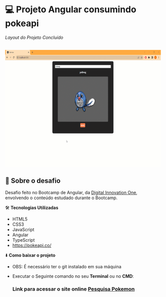 

 # :computer:  Projeto Angular consumindo pokeapi

######  Layout do Projeto Concluído
![Pesquisa Pokemon](https://github.com/Doni-zete/angular-consumindo-api-poke/blob/main/img/pokeapi.gif)

## :rocket: Sobre o desafio

Desafio feito no Bootcamp de Angular, da [Digital Innovation One](https://web.digitalinnovation.one/track/everis-fullstack-developer), envolvendo o conteúdo estudado durante o Bootcamp.


:hammer_and_wrench: **Tecnologias Utilizadas**
* HTML5
* CSS3
* JavaScript
* Angular
* TypeScript
* https://pokeapi.co/

:arrow_down: **Como baixar o projeto**

* OBS: É necessário ter o git instalado em sua máquina
* Executar o Seguinte comando no seu **Terminal**  ou no **CMD**:

   ### Link para acessar o site online [Pesquisa Pokemon](https://doni-zete.github.io/angular-blog/)
        
        
        
      


